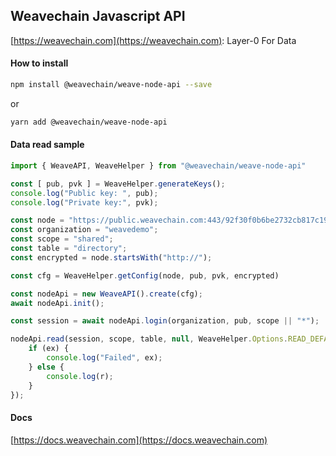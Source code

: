 ## Weavechain Javascript API

[https://weavechain.com](https://weavechain.com): Layer-0 For Data

#### How to install

```sh
npm install @weavechain/weave-node-api --save
```

or

```sh
yarn add @weavechain/weave-node-api
```


#### Data read sample

```js
import { WeaveAPI, WeaveHelper } from "@weavechain/weave-node-api"

const [ pub, pvk ] = WeaveHelper.generateKeys();
console.log("Public key: ", pub);
console.log("Private key:", pvk);

const node = "https://public.weavechain.com:443/92f30f0b6be2732cb817c19839b0940c";
const organization = "weavedemo";
const scope = "shared";
const table = "directory";
const encrypted = node.startsWith("http://");

const cfg = WeaveHelper.getConfig(node, pub, pvk, encrypted)

const nodeApi = new WeaveAPI().create(cfg);
await nodeApi.init();

const session = await nodeApi.login(organization, pub, scope || "*");

nodeApi.read(session, scope, table, null, WeaveHelper.Options.READ_DEFAULT_NO_CHAIN).then((r, ex) => {
    if (ex) {
        console.log("Failed", ex);
    } else {
        console.log(r);
    }
});

```

#### Docs

[https://docs.weavechain.com](https://docs.weavechain.com)